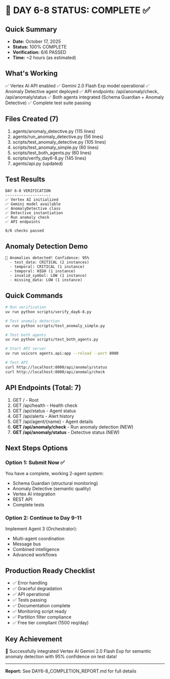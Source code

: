 # 🎯 DAY 6-8 STATUS: COMPLETE ✅

## Quick Summary
- **Date:** October 17, 2025
- **Status:** 100% COMPLETE
- **Verification:** 6/6 PASSED
- **Time:** ~2 hours (as estimated)

## What's Working
✅ Vertex AI API enabled
✅ Gemini 2.0 Flash Exp model operational
✅ Anomaly Detective agent deployed
✅ API endpoints: /api/anomaly/check, /api/anomaly/status
✅ Both agents integrated (Schema Guardian + Anomaly Detective)
✅ Complete test suite passing

## Files Created (7)
1. agents/anomaly_detective.py (115 lines)
2. agents/run_anomaly_detective.py (56 lines)
3. scripts/test_anomaly_detective.py (105 lines)
4. scripts/test_anomaly_simple.py (60 lines)
5. scripts/test_both_agents.py (60 lines)
6. scripts/verify_day6-8.py (145 lines)
7. agents/api.py (updated)

## Test Results
```
DAY 6-8 VERIFICATION
--------------------
✅ Vertex AI initialized
✅ Gemini model available
✅ AnomalyDetective class
✅ Detective instantiation
✅ Run anomaly check
✅ API endpoints

6/6 checks passed
```

## Anomaly Detection Demo
```
🚨 Anomalies detected! Confidence: 95%
  - test_data: CRITICAL (2 instances)
  - temporal: CRITICAL (1 instance)
  - temporal: HIGH (1 instance)
  - invalid_symbol: LOW (1 instance)
  - missing_data: LOW (1 instance)
```

## Quick Commands
```bash
# Run verification
uv run python scripts/verify_day6-8.py

# Test anomaly detection
uv run python scripts/test_anomaly_simple.py

# Test both agents
uv run python scripts/test_both_agents.py

# Start API server
uv run uvicorn agents.api:app --reload --port 8000

# Test API
curl http://localhost:8000/api/anomaly/status
curl http://localhost:8000/api/anomaly/check
```

## API Endpoints (Total: 7)
1. GET / - Root
2. GET /api/health - Health check
3. GET /api/status - Agent status
4. GET /api/alerts - Alert history
5. GET /api/agent/{name} - Agent details
6. **GET /api/anomaly/check** - Run anomaly detection (NEW)
7. **GET /api/anomaly/status** - Detective status (NEW)

## Next Steps Options

### Option 1: Submit Now ✅
You have a complete, working 2-agent system:
- Schema Guardian (structural monitoring)
- Anomaly Detective (semantic quality)
- Vertex AI integration
- REST API
- Complete tests

### Option 2: Continue to Day 9-11
Implement Agent 3 (Orchestrator):
- Multi-agent coordination
- Message bus
- Combined intelligence
- Advanced workflows

## Production Ready Checklist
- ✅ Error handling
- ✅ Graceful degradation
- ✅ API operational
- ✅ Tests passing
- ✅ Documentation complete
- ✅ Monitoring script ready
- ✅ Partition filter compliance
- ✅ Free tier compliant (1500 req/day)

## Key Achievement
🎉 Successfully integrated Vertex AI Gemini 2.0 Flash Exp for semantic anomaly detection with 95% confidence on test data!

---
**Report:** See DAY6-8_COMPLETION_REPORT.md for full details
